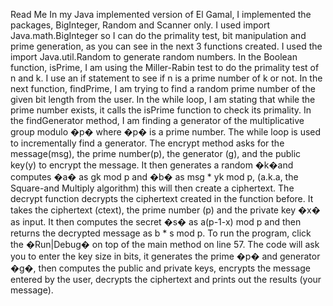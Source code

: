 Read Me 
In my Java implemented version of El Gamal, I implemented the packages, BigInteger, Random and Scanner only. I used import Java.math.BigInteger so I can do the primality test, bit manipulation and prime generation, as you can see in the next 3 functions created. I used the import Java.util.Random to generate random numbers. In the Boolean function, isPrime, I am using the Miller-Rabin test to do the primality test of n and k. I use an if statement to see if n is a prime number of k or not. In the next function, findPrime, I am trying to find a random prime number of the given bit length from the user. In the while loop, I am stating that while the prime number exists, it calls the isPrime function to check its primality. In the findGenerator method, I am finding a generator of the multiplicative group modulo �p� where �p� is a prime number. The while loop is used to incrementally find a generator. The encrypt method asks for the message(msg), the prime number(p), the generator (g), and the public key(y) to encrypt the message. It then generates a random �k�and computes �a� as gk mod p and �b� as msg * yk mod p, (a.k.a, the Square-and Multiply algorithm) this will then create a ciphertext. The decrypt function decrypts the ciphertext created in the function before. It takes the ciphertext (ctext), the prime number (p) and the private key �x� as input. It then computes the secret �s� as a(p-1-x) mod p and then returns the decrypted message as b * s mod p. To run the program, click the �Run|Debug� on top of the main method on line 57. The code will ask you to enter the key size in bits, it generates the prime �p� and generator �g�, then computes the public and private keys, encrypts the message entered by the user, decrypts the ciphertext and prints out the results (your message). 




